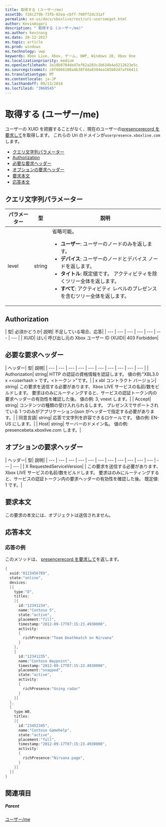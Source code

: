 ```yaml
---
title: 取得する (ユーザー/me)
assetID: 726c279b-73fb-02ea-cbff-700ff2dc31af
permalink: en-us/docs/xboxlive/rest/uri-usersmeget.html
author: KevinAsgari
description: " 取得する (ユーザー/me)"
ms.author: kevinasg
ms.date: 20-12-2017
ms.topic: article
ms.prod: windows
ms.technology: uwp
keywords: Xbox Live, Xbox, ゲーム, UWP, Windows 10, Xbox One
ms.localizationpriority: medium
ms.openlocfilehash: 3a10b8704de47ef62a283c1b634b4a5212623e5c
ms.sourcegitcommit: c8f6866100a4b38fdda8394ea185b02d7af66411
ms.translationtype: MT
ms.contentlocale: ja-JP
ms.lasthandoff: 09/13/2018
ms.locfileid: "3960545"
---
```

# <a name="get-usersme"></a>取得する (ユーザー/me)
ユーザーの XUID を把握することがなく、現在のユーザーの[presencerecord を要求して](../../json/json-presencerecord.md)を取得します。
これらの Uri のドメインが`userpresence.xboxlive.com`します。

  * [クエリ文字列パラメーター](#ID4EZ)
  * [Authorization](#ID4EIC)
  * [必要な要求ヘッダー](#ID4ELD)
  * [オプションの要求ヘッダー](#ID4EPF)
  * [要求本文](#ID4EPG)
  * [応答本文](#ID4E1G)

<a id="ID4EZ"></a>


## <a name="query-string-parameters"></a>クエリ文字列パラメーター

| パラメーター| 型| 説明|
| --- | --- | --- |
| level| string| 省略可能。 <ul><li><b>ユーザー</b>: ユーザーのノードのみを返します。</li><li><b>デバイス</b>: ユーザーのノードとデバイス ノードを返します。</li><li><b>タイトル</b>: 既定値です。 アクティビティを除くツリー全体を返します。</li><li><b>すべて</b>: アクティビティ レベルのプレゼンスを含むツリー全体を返します。</li></ul> | 

<a id="ID4EIC"></a>


## <a name="authorization"></a>Authorization

| 型| 必須かどうか| 説明| 不足している場合、応答|
| --- | --- | --- | --- | --- | --- | --- |
| XUID| はい| 呼び出し元の Xbox ユーザー ID (XUID)| 403 Forbidden|

<a id="ID4ELD"></a>


## <a name="required-request-headers"></a>必要な要求ヘッダー

| ヘッダー| 型| 説明|
| --- | --- | --- | --- | --- | --- | --- | --- | --- | --- |
| Authorization| string| HTTP の認証の資格情報を認証します。 値の例:"XBL3.0 x =&lt;userhash > です。&lt;トークン >"です。|
| x xbl コントラクト バージョン| string| この要求を送信する必要があります、Xbox LIVE サービスの名前/数をビルドします。 要求はのみにルーティングすると、サービスの認証トークン内の要求ヘッダーの有効性を確認した後。 値の例: 3, vnext します。|
| Accept| string| コンテンツの種類の受け入れられるします。 プレゼンスでサポートされている 1 つのみがアプリケーション/json がヘッダーで指定する必要があります。|
| 同意言語| string| 応答で文字列を許容できるロケールです。 値の例: EN-US にします。|
| Host| string| サーバーのドメイン名。 値の例: presencebeta.xboxlive.com します。|

<a id="ID4EPF"></a>


## <a name="optional-request-headers"></a>オプションの要求ヘッダー

| ヘッダー| 型| 説明|
| --- | --- | --- | --- | --- | --- | --- | --- | --- | --- | --- | --- | --- |
| X RequestedServiceVersion|  | この要求を送信する必要があります、Xbox LIVE サービスの名前/数をビルドします。 要求はのみにルーティングすると、サービスの認証トークン内の要求ヘッダーの有効性を確認した後。 既定値: 1 です。|

<a id="ID4EPG"></a>


## <a name="request-body"></a>要求本文

この要求の本文には、オブジェクトは送信されません。

<a id="ID4E1G"></a>


## <a name="response-body"></a>応答本文

<a id="ID4EAH"></a>


### <a name="sample-response"></a>応答の例

このメソッドは、 [presencerecord を要求して](../../json/json-presencerecord.md)を返します。


```cpp
{
  xuid:"0123456789",
  state:"online",
  devices:
  [{
    type:"D",
    titles:
    [{
      id:"12341234",
      name:"Contoso 5",
      state:"active",
      placement:"fill",
      timestamp:"2012-09-17T07:15:23.4930000",
      activity:
      {
        richPresence:"Team Deathmatch on Nirvana"
      }
    },
    {
      id:"12341235",
      name:"Contoso Waypoint",
      timestamp:"2012-09-17T07:15:23.4930000",
      placement:"snapped",
      state:"active",
      activity:
      {
        richPresence:"Using radar"
      }
    }]
  },
  {
    type:W8,
    titles:
    [{
      id:"23452345",
      name:"Contoso Gamehelp",
      state:"active",
      placement:"full",
      timestamp:"2012-09-17T07:15:23.4930000",
      activity:
      {
        richPresence:"Nirvana page",
      }
    }]
  }]
}

```


<a id="ID4EQH"></a>


## <a name="see-also"></a>関連項目

<a id="ID4ESH"></a>


##### <a name="parent"></a>Parent

[ユーザー/me](uri-usersme.md)
